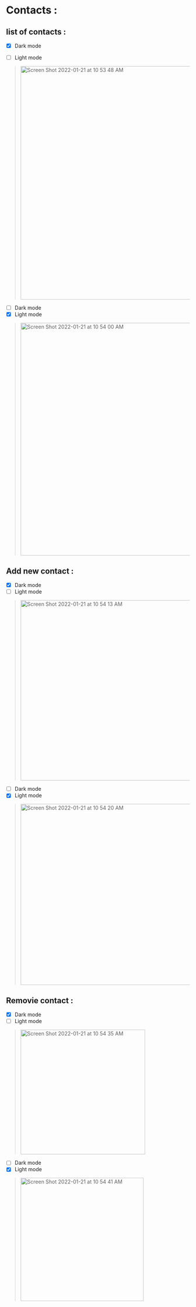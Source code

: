 # Contacts :

##  list of contacts :

- [x] Dark mode 
- [ ] Light mode


> <img width="638" alt="Screen Shot 2022-01-21 at 10 53 48 AM" src="https://user-images.githubusercontent.com/87034655/150484520-ae0d3bd9-3506-4d48-aacd-95e244e957a8.png">


- [ ] Dark mode 
- [x] Light mode

> <img width="636" alt="Screen Shot 2022-01-21 at 10 54 00 AM" src="https://user-images.githubusercontent.com/87034655/150485122-3faaee94-8f8a-434a-a162-0cb0b4b1f1a8.png">



## Add new contact :

- [x] Dark mode 
- [ ] Light mode

> <img width="493" alt="Screen Shot 2022-01-21 at 10 54 13 AM" src="https://user-images.githubusercontent.com/87034655/150485377-ddfecd26-7db9-46ae-a58d-8562272590fa.png">


- [ ] Dark mode 
- [x] Light mode

> <img width="495" alt="Screen Shot 2022-01-21 at 10 54 20 AM" src="https://user-images.githubusercontent.com/87034655/150485417-85e4a3a0-9c5b-44ed-9d1c-fdcae0944e95.png">



## Removie contact :

- [x] Dark mode 
- [ ] Light mode

> <img width="341" alt="Screen Shot 2022-01-21 at 10 54 35 AM" src="https://user-images.githubusercontent.com/87034655/150485536-c37bc66c-a7b0-4890-956b-de6fab7183f5.png">


- [ ] Dark mode 
- [x] Light mode

> <img width="337" alt="Screen Shot 2022-01-21 at 10 54 41 AM" src="https://user-images.githubusercontent.com/87034655/150485706-f3050871-ee3d-4d50-8b9c-433f8d72e2f8.png">

 
